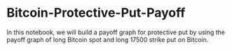 # Bitcoin-Protective-Put-Payoff
In this notebook, we will build a payoff graph for protective put by using the payoff graph of long Bitcoin spot and long 17500 strike put on Bitcoin.

